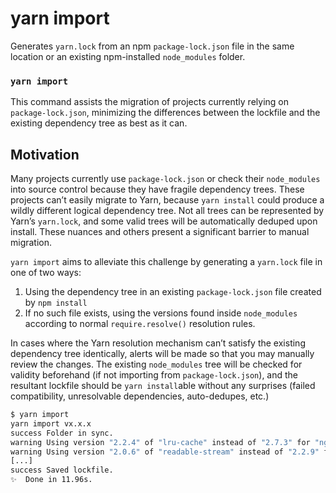 # yarn import

Generates `yarn.lock` from an npm `package-lock.json` file in the same location or an existing npm-installed `node_modules` folder.

### `yarn import`

This command assists the migration of projects currently relying on `package-lock.json`,
minimizing the differences between the lockfile and the existing dependency tree
as best as it can.

## Motivation

Many projects currently use `package-lock.json` or check their `node_modules` into
source control because they have fragile dependency trees. These projects can’t
easily migrate to Yarn, because `yarn install` could produce a wildly different
logical dependency tree. Not all trees can be represented by Yarn’s `yarn.lock`,
and some valid trees will be automatically deduped upon install. These nuances
and others present a significant barrier to manual migration.

`yarn import` aims to alleviate this challenge by generating a `yarn.lock` file
in one of two ways:

1. Using the dependency tree in an existing `package-lock.json` file created by
   `npm install`
2. If no such file exists, using the versions found inside `node_modules` according
   to normal `require.resolve()` resolution rules.

In cases where the Yarn resolution mechanism can’t satisfy the existing dependency
tree identically, alerts will be made so that you may manually review the changes.
The existing `node_modules` tree will be checked for validity beforehand (if
not importing from `package-lock.json`), and the resultant lockfile should be
`yarn install`able without any surprises (failed compatibility, unresolvable
dependencies, auto-dedupes, etc.)

```bash
$ yarn import
yarn import vx.x.x
success Folder in sync.
warning Using version "2.2.4" of "lru-cache" instead of "2.7.3" for "ngstorage > grunt > minimatch"
warning Using version "2.0.6" of "readable-stream" instead of "2.2.9" for "ngstorage > karma > chokidar > readdirp"
[...]
success Saved lockfile.
✨  Done in 11.96s.
```
